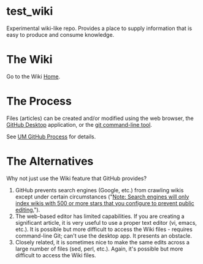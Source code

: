 # test_wiki
Experimental wiki-like repo. Provides a place to supply information that is easy to produce and consume knowledge.


# The Wiki

Go to the Wiki [Home](wiki/Home.md).


# The Process

Files (articles) can be created and/or modified using the web browser,
the [GitHub Desktop](https://desktop.github.com/) application,
or the [git command-line tool](https://git-scm.com/downloads).

See [UM GitHub Process](wiki/process.md) for details.


# The Alternatives

Why not just use the Wiki feature that GitHub provides?

1. GitHub prevents search engines (Google, etc.) from crawling wikis except under certain circumstances ("[Note: Search engines will only index wikis with 500 or more stars that you configure to prevent public editing.](https://docs.github.com/en/communities/documenting-your-project-with-wikis/about-wikis)").
2. The web-based editor has limited capabilities. If you are creating a significant article, it is very useful to use a proper text editor (vi, emacs, etc.). It is possible but more difficult to access the Wiki files - requires command-line Git; can't use the desktop app. It presents an obstacle.
3. Closely related, it is sometimes nice to make the same edits across a large number of files (sed, perl, etc.). Again, it's possible but more difficult to access the Wiki files.
